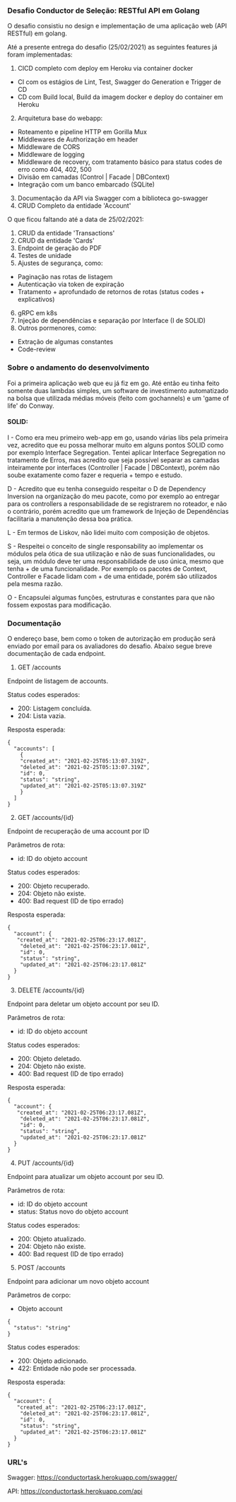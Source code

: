 ### Desafio Conductor de Seleção: RESTful API em Golang
O desafio consistiu no design e implementação de uma aplicação web (API RESTful) em golang.

Até a presente entrega do desafio (25/02/2021) as seguintes features já foram implementadas:

1. CICD completo com deploy em Heroku via container docker
  * CI com os estágios de Lint, Test, Swagger do Generation e Trigger de CD
  * CD com Build local, Build da imagem docker e deploy do container em Heroku
2. Arquitetura base do webapp:
  * Roteamento e pipeline HTTP em Gorilla Mux
  * Middlewares de Authorização em header
  * Middleware de CORS
  * Middleware de logging
  * Middleware de recovery, com tratamento básico para status codes de erro como 404, 402, 500
  * Divisão em camadas (Control | Facade | DBContext)
  * Integração com um banco embarcado (SQLite)
3. Documentação da API via Swagger com a biblioteca go-swagger
4. CRUD Completo da entidade 'Account'

O que ficou faltando até a data de 25/02/2021:

1. CRUD da entidade 'Transactions'
2. CRUD da entidade 'Cards'
3. Endpoint de geração do PDF
4. Testes de unidade
5. Ajustes de segurança, como:
  * Paginação nas rotas de listagem
  * Autenticação via token de expiração
  * Tratamento + aprofundado de retornos de rotas (status codes + explicativos)
6. gRPC em k8s
7. Injeção de dependências e separação por Interface (I de SOLID)
7. Outros pormenores, como:
  * Extração de algumas constantes
  * Code-review

### Sobre o andamento do desenvolvimento

Foi a primeira aplicação web que eu já fiz em go. Até então eu tinha feito somente duas lambdas simples, um software de investimento automatizado na bolsa que utilizada médias móveis (feito com gochannels) e um 'game of life' do Conway. 

#### SOLID:

I - Como era meu primeiro web-app em go, usando várias libs pela primeira vez, acredito que eu possa melhorar muito em alguns pontos SOLID como por exemplo Interface Segregation. Tentei aplicar Interface Segregation no tratamento de Erros, mas acredito que seja possível separar as camadas inteiramente por interfaces (Controller | Facade | DBContext), porém não soube exatamente como fazer e requeria + tempo e estudo. 

D - Acredito que eu tenha conseguido respeitar o D de Dependency Inversion na organização do meu pacote, como por exemplo ao entregar para os controllers a responsabilidade de se registrarem no roteador, e não o contrário, porém acredito que um framework de Injeção de Dependências facilitaria a manutenção dessa boa prática. 

L - Em termos de Liskov, não lidei muito com composição de objetos.

S - Respeitei o conceito de single responsability ao implementar os módulos pela ótica de sua utilização e não de suas funcionalidades, ou seja, um módulo deve ter uma responsabilidade de uso única, mesmo que tenha + de uma funcionalidade. Por exemplo os pacotes de Context, Controller e Facade lidam com + de uma entidade, porém são utilizados pela mesma razão.

O - Encapsulei algumas funções, estruturas e constantes para que não fossem expostas para modificação.

### Documentação 

O endereço base, bem como o token de autorização em produção será enviado por email para os avaliadores do desafio. Abaixo segue breve documentação de cada endpoint.

1. GET /accounts

Endpoint de listagem de accounts. 

Status codes esperados:
* 200: Listagem concluída.
* 204: Lista vazia.

Resposta esperada:
```
{
  "accounts": [
    {
    "created_at": "2021-02-25T05:13:07.319Z",
    "deleted_at": "2021-02-25T05:13:07.319Z",
    "id": 0,
    "status": "string",
    "updated_at": "2021-02-25T05:13:07.319Z"
    }
  ]
}
```

2. GET /accounts/{id}

Endpoint de recuperação de uma account por ID

Parâmetros de rota:
* id: ID do objeto account

Status codes esperados:
* 200: Objeto recuperado.
* 204: Objeto não existe.
* 400: Bad request (ID de tipo errado)

Resposta esperada:
```
{
  "account": {
   "created_at": "2021-02-25T06:23:17.081Z",
    "deleted_at": "2021-02-25T06:23:17.081Z",
    "id": 0,
    "status": "string",
    "updated_at": "2021-02-25T06:23:17.081Z"
  }
}
```

3. DELETE /accounts/{id}

Endpoint para deletar um objeto account por seu ID.

Parâmetros de rota:
* id: ID do objeto account

Status codes esperados:
* 200: Objeto deletado.
* 204: Objeto não existe.
* 400: Bad request (ID de tipo errado)

Resposta esperada:
```
{
  "account": {
   "created_at": "2021-02-25T06:23:17.081Z",
    "deleted_at": "2021-02-25T06:23:17.081Z",
    "id": 0,
    "status": "string",
    "updated_at": "2021-02-25T06:23:17.081Z"
  }
}
```

4. PUT /accounts/{id}

Endpoint para atualizar um objeto account por seu ID.

Parâmetros de rota:
* id: ID do objeto account
* status: Status novo do objeto account

Status codes esperados:
* 200: Objeto atualizado.
* 204: Objeto não existe.
* 400: Bad request (ID de tipo errado)

5. POST /accounts

Endpoint para adicionar um novo objeto account

Parâmetros de corpo:
* Objeto account
```
{
  "status": "string"
}
```

Status codes esperados:
* 200: Objeto adicionado.
* 422: Entidade não pode ser processada.

Resposta esperada:
```
{
  "account": {
   "created_at": "2021-02-25T06:23:17.081Z",
    "deleted_at": "2021-02-25T06:23:17.081Z",
    "id": 0,
    "status": "string",
    "updated_at": "2021-02-25T06:23:17.081Z"
  }
}
```

### URL's

Swagger: https://conductortask.herokuapp.com/swagger/

API: https://conductortask.herokuapp.com/api